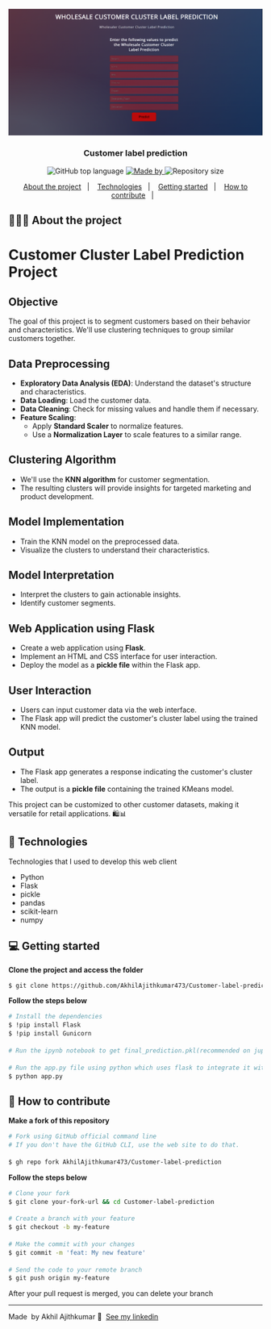 ![Customer label prediction](https://github.com/AkhilAjithkumar473/Customer-label-prediction/blob/main/Homepage.png)

<h3 align="center">
  Customer label prediction
</h3>

<p align="center">
  <img alt="GitHub top language" src="https://img.shields.io/github/languages/top/AkhilAjithkumar473/Customer-label-prediction">

  <a href="https://www.linkedin.com/in/akhil-ajithkumar-230b52220/">
    <img alt="Made by" src="https://img.shields.io/badge/Made%20by-Akhil%20Ajithkumar-gree">
  </a>
  
  <img alt="Repository size" src="https://img.shields.io/github/repo-size/AkhilAjithkumar473/Customer-label-prediction">
</p>

<p align="center">
  <a href="#-about-the-project">About the project</a>&nbsp;&nbsp;&nbsp;|&nbsp;&nbsp;&nbsp;
  <a href="#-technologies">Technologies</a>&nbsp;&nbsp;&nbsp;|&nbsp;&nbsp;&nbsp;
  <a href="#-getting-started">Getting started</a>&nbsp;&nbsp;&nbsp;|&nbsp;&nbsp;&nbsp;
  <a href="#-how-to-contribute">How to contribute</a>&nbsp;&nbsp;&nbsp;|&nbsp;&nbsp;&nbsp;
</p>

## 👨🏻‍💻 About the project

# Customer Cluster Label Prediction Project

## Objective
The goal of this project is to segment customers based on their behavior and characteristics. We'll use clustering techniques to group similar customers together.

## Data Preprocessing
- **Exploratory Data Analysis (EDA)**: Understand the dataset's structure and characteristics.
- **Data Loading**: Load the customer data.
- **Data Cleaning**: Check for missing values and handle them if necessary.
- **Feature Scaling**:
  - Apply **Standard Scaler** to normalize features.
  - Use a **Normalization Layer** to scale features to a similar range.

## Clustering Algorithm
- We'll use the **KNN algorithm** for customer segmentation.
- The resulting clusters will provide insights for targeted marketing and product development.

## Model Implementation
- Train the KNN model on the preprocessed data.
- Visualize the clusters to understand their characteristics.

## Model Interpretation
- Interpret the clusters to gain actionable insights.
- Identify customer segments.

## Web Application using Flask
- Create a web application using **Flask**.
- Implement an HTML and CSS interface for user interaction.
- Deploy the model as a **pickle file** within the Flask app.

## User Interaction
- Users can input customer data via the web interface.
- The Flask app will predict the customer's cluster label using the trained KNN model.

## Output
- The Flask app generates a response indicating the customer's cluster label.
- The output is a **pickle file** containing the trained KMeans model.

This project can be customized to other customer datasets, making it versatile for retail applications. 🛍️📊


## 🚀 Technologies

Technologies that I used to develop this web client

- Python
- Flask
- pickle
- pandas
- scikit-learn
- numpy

## 💻 Getting started

**Clone the project and access the folder**

```bash
$ git clone https://github.com/AkhilAjithkumar473/Customer-label-prediction.git && cd Customer-label-prediction
```

**Follow the steps below**

```bash
# Install the dependencies
$ !pip install Flask
$ !pip install Gunicorn

# Run the ipynb notebook to get final_prediction.pkl(recommended on jupyter notebook)

# Run the app.py file using python which uses flask to integrate it with index.html file
$ python app.py
```

## 🤔 How to contribute

**Make a fork of this repository**

```bash
# Fork using GitHub official command line
# If you don't have the GitHub CLI, use the web site to do that.

$ gh repo fork AkhilAjithkumar473/Customer-label-prediction
```

**Follow the steps below**

```bash
# Clone your fork
$ git clone your-fork-url && cd Customer-label-prediction

# Create a branch with your feature
$ git checkout -b my-feature

# Make the commit with your changes
$ git commit -m 'feat: My new feature'

# Send the code to your remote branch
$ git push origin my-feature
```

After your pull request is merged, you can delete your branch 

---

Made &nbsp;by Akhil Ajithkumar 👋 &nbsp;[See my linkedin](https://www.linkedin.com/in/akhil-ajithkumar-230b52220/)
